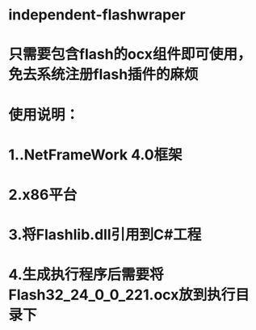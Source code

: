 # independent-flashwraper
# 只需要包含flash的ocx组件即可使用，免去系统注册flash插件的麻烦

# 使用说明：

# 1..NetFrameWork 4.0框架

# 2.x86平台
# 3.将Flashlib.dll引用到C#工程
# 4.生成执行程序后需要将Flash32_24_0_0_221.ocx放到执行目录下
